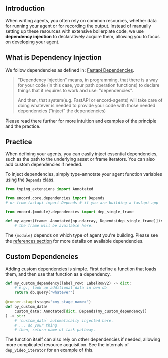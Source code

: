 ## Introduction

When writing agents, you often rely on common resources, whether data for running your agent or for recording the output. Instead of manually setting up these resources with extensive boilerplate code, we use **dependency injection** to declaratively acquire them, allowing you to focus on developing your agent.

## What is Dependency Injection

We follow dependencies as defined in: [Fastapi Dependencies](https://fastapi.tiangolo.com/tutorial/dependencies/).

> "Dependency Injection" means, in programming, that there is a way for your code (in this case, your path operation functions) to declare things that it requires to work and use: "dependencies".
> 
> And then, that system(e.g. FastAPI or encord-agents) will take care of doing whatever is needed to provide your code with those needed dependencies ("inject" the dependencies)

Please read there further for more intuition and examples of the principle and the practice.

## Practice

When defining your agents, you can easily inject essential dependencies, such as the path to the underlying asset or frame iterators. You can also add custom dependencies if needed.  

To inject dependencies, simply type-annotate your agent function variables using the `Depends` class.

```python
from typing_extensions import Annotated

from encord.core.dependencies import Depends
# or from fastapi import Depends # if you are building a fastapi app

from encord.{module}.dependencies import dep_single_frame

def my_agent(frame: Annotated[np.ndarray, Depends(dep_single_frame)]):
    # the frame will be available here.
```

The `{module}` depends on which type of agent you're building.
Please see the [references section](reference/editor_agents.md#encord_agents.gcp.dependencies) for more details on available dependencies.

## Custom Dependencies


Adding custom dependencies is simple. First define a function that loads them, and then use that function as a dependency.

```python
def my_custom_dependency(label_row: LabelRowV2) -> dict:
    # e.g., look up additional data in own db
    return db.query("whatever")

@runner.stage(stage="<my_stage_name>")
def by_custom_data(
    custom_data: Annotated[dict, Depends(my_custom_dependency)]
) -> str:
    # `custom_data` automatically injected here.
    # ... do your thing
    # then, return name of task pathway.

```

The function itself can also rely on other dependencies if needed, allowing more complicated resource acquisition. See the internals of `dep_video_iterator` for an example of this. 